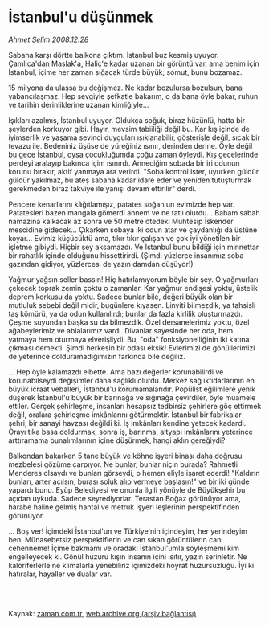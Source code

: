 # İstanbul'u düşünmek

*Ahmet Selim 2008.12.28*

<td class="columnist-detail">
<p>Sabaha karşı dörtte balkona çıktım. İstanbul buz kesmiş uyuyor. Çamlıca'dan Maslak'a, Haliç'e kadar uzanan bir görüntü var, ama benim için İstanbul, içime her zaman sığacak türde büyük; somut, bunu bozamaz.</p>
<p>
<div id="haberMetinDiv">
<p>15 milyona da ulaşsa bu değişmez. Ne kadar bozulursa bozulsun, bana yabancılaşmaz. Hep sevgiyle şefkatle bakarım, o da bana öyle bakar, ruhun ve tarihin derinliklerine uzanan kimliğiyle...
<p>Işıkları azalmış, İstanbul uyuyor. Oldukça soğuk, biraz hüzünlü, hatta bir şeylerden korkuyor gibi. Hayır, mevsim tabiiliği değil bu. Kar kış içinde de iyimserlik ve yaşama sevinci duyguları ışıklanabilir, gösterişle değil, sıcak bir tevazu ile. Bedeniniz üşüse de yüreğiniz ısınır, derinden derine. Öyle değil bu gece İstanbul, oysa çocukluğumda çoğu zaman öyleydi. Kış gecelerinde perdeyi aralayıp bakınca içim ısınırdı. Anneciğim sobada bir iri odunun korunu bırakır, aktif yanmaya ara verirdi. "Soba kontrol ister, uyurken güldür güldür yakılmaz, bu ateş sabaha kadar idare eder ve yeniden tutuşturmak gerekmeden biraz takviye ile yanışı devam ettirilir" derdi.
<p>Pencere kenarlarını kâğıtlamışız, patates soğan un evimizde hep var. Patatesleri bazen mangala gömerdi annem ve ne tatlı olurdu... Babam sabah namazına kalkacak az sonra ve 50 metre ötedeki Muhtesip İskender mescidine gidecek... Çıkarken sobaya iki odun atar ve çaydanlığı da üstüne koyar... Evimiz küçücüktü ama, tıkır tıkır çalışan ve çok iyi yönetilen bir işletme gibiydi. Hiçbir şey aksamazdı. Ve İstanbul bunu bildiği için minnettar bir rahatlık içinde olduğunu hissettirirdi. (Şimdi yüzlerce insanımız soba gazından gidiyor, yüzlercesi de yazın damdan düşüyor!)
<p>Yağmur yağsın seller bassın! Hiç hatırlamıyorum böyle bir şey. O yağmurları çekecek toprak zemin çoktu o zamanlar. Kar yağmur endişesi yoktu, üstelik deprem korkusu da yoktu. Sadece bunlar bile, değeri büyük olan bir mutluluk sebebi değil midir, bugünlere kıyasen. Linyiti bilmezdik, ya tahsisli taş kömürü, ya da odun kullanılırdı; bunlar da fazla kirlilik oluşturmazdı. Çeşme suyundan başka su da bilmezdik. Özel dersanelerimiz yoktu, özel ağabeylerimiz ve ablalarımız vardı. Divanlar sayesinde her oda, hem yatmaya hem oturmaya elverişliydi. Bu, "oda" fonksiyonelliğinin iki katına çıkması demekti. Şimdi herkesin bir odası eksik! Evlerimizi de gönüllerimizi de yeterince dolduramadığımızın farkında bile değiliz.
<p>... Hep öyle kalamazdı elbette. Ama bazı değerler korunabilirdi ve korunabilseydi değişimler daha sağlıklı olurdu. Merkez sağ iktidarlarının en büyük icraat veballeri, İstanbul'u korumamalarıdır. Popülist eğilimlere yenik düşerek İstanbul'u büyük bir barınağa ve sığınağa çevirdiler, öyle muamele ettiler. Gerçek şehirleşme, insanları hesapsız tedbirsiz şehirlere göç ettirmek değil, oralara şehirleşme imkânlarını götürmektir. İstanbul bir fabrikalar şehri, bir sanayi havzası değildi ki. İş imkânları kendine yetecek kadardı. Orayı tıka basa doldurmak, sonra iş, barınma, altyapı imkânlarını yeterince arttıramama bunalımlarının içine düşürmek, hangi aklın gereğiydi?
<p>Balkondan bakarken 5 tane büyük ve köhne işyeri binası daha doğrusu mezbelesi gözüme çarpıyor. Ne bunlar, bunlar niçin burada? Rahmetli Menderes olsaydı ve bunları görseydi, o hemen eliyle işaret ederdi! "Kaldırın bunları, arter açılsın, burası soluk alıp vermeye başlasın!" ve bir iki günde yapardı bunu. Eyüp Belediyesi ve onunla ilgili yönüyle de Büyükşehir bu açıdan uykuda. Sadece seyrediyorlar. Terastan Boğaz görünüyor ama, harabe haline gelmiş hantal ve metruk işyeri leşlerinin perspektifinden görünüyor.
<p>... Boş ver! İçimdeki İstanbul'un ve Türkiye'nin içindeyim, her yerindeyim ben. Münasebetsiz perspektiflerin ve can sıkan görüntülerin canı cehenneme! İçime bakmamı ve oradaki İstanbul'umla söyleşmemi kim engelleyecek ki. Gönül huzuru kışın insanın içini ısıtır, yazın serinletir. Ne kaloriferlerle ne klimalarla yenebiliriz içimizdeki hoyrat huzursuzluğu. İyi ki hatıralar, hayaller ve dualar var.</p></p></p></p></p></p></p></div>
</p>


<p><br>
		 </br></p></td>

Kaynak: [zaman.com.tr](http://zaman.com.tr/yazar.do?yazino=789107), [web.archive.org (arşiv bağlantısı)](http://web.archive.org/web/20110518131754/http://www.zaman.com.tr:80/yazar.do?yazino=789107)
